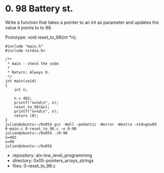 # 0. 98 Battery st.



Write a function that takes a pointer to an int as parameter and updates the value it points to to 98.

Prototype: void reset_to_98(int *n); 

```julien@ubuntu:~/0x05$ cat 0-main.c
#include "main.h"
#include <stdio.h>

/**
 * main - check the code 
 *
 * Return: Always 0.
 */
int main(void)
{
    int n;

    n = 402;
    printf("n=%d\n", n);
    reset_to_98(&n);
    printf("n=%d\n", n);
    return (0);
}
julien@ubuntu:~/0x05$ gcc -Wall -pedantic -Werror -Wextra -std=gnu89 0-main.c 0-reset_to_98.c -o 0-98
julien@ubuntu:~/0x05$ ./0-98 
n=402
n=98
julien@ubuntu:~/0x05$ 
```


 - repository: alx-low_level_programming
 - directory: 0x05-pointers_arrays_strings
 - files: 0-reset_to_98.c
